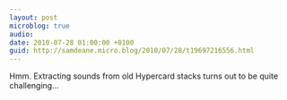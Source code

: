 ```yaml
---
layout: post
microblog: true
audio: 
date: 2010-07-28 01:00:00 +0100
guid: http://samdeane.micro.blog/2010/07/28/t19697216556.html
---
```

Hmm. Extracting sounds from old Hypercard stacks turns out to be quite challenging...
